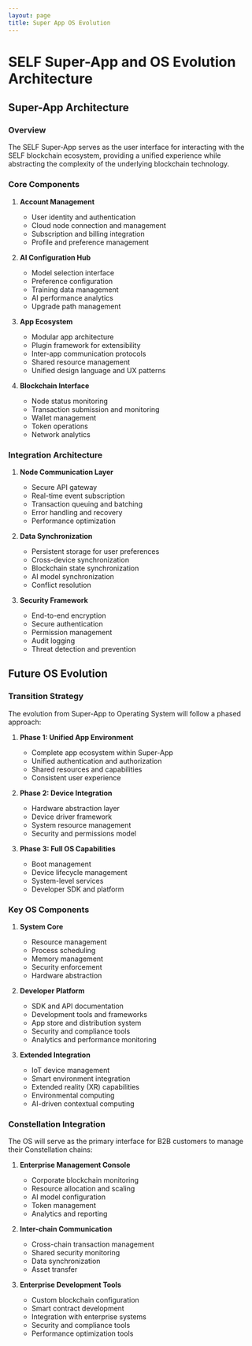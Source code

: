 ```yaml
---
layout: page
title: Super App OS Evolution
---
```


# SELF Super-App and OS Evolution Architecture

## Super-App Architecture

### Overview
The SELF Super-App serves as the user interface for interacting with the SELF blockchain ecosystem, providing a unified experience while abstracting the complexity of the underlying blockchain technology.

### Core Components

1. **Account Management**
   - User identity and authentication
   - Cloud node connection and management
   - Subscription and billing integration
   - Profile and preference management

2. **AI Configuration Hub**
   - Model selection interface
   - Preference configuration
   - Training data management
   - AI performance analytics
   - Upgrade path management

3. **App Ecosystem**
   - Modular app architecture
   - Plugin framework for extensibility
   - Inter-app communication protocols
   - Shared resource management
   - Unified design language and UX patterns

4. **Blockchain Interface**
   - Node status monitoring
   - Transaction submission and monitoring
   - Wallet management
   - Token operations
   - Network analytics

### Integration Architecture

1. **Node Communication Layer**
   - Secure API gateway
   - Real-time event subscription
   - Transaction queuing and batching
   - Error handling and recovery
   - Performance optimization

2. **Data Synchronization**
   - Persistent storage for user preferences
   - Cross-device synchronization
   - Blockchain state synchronization
   - AI model synchronization
   - Conflict resolution

3. **Security Framework**
   - End-to-end encryption
   - Secure authentication
   - Permission management
   - Audit logging
   - Threat detection and prevention

## Future OS Evolution

### Transition Strategy

The evolution from Super-App to Operating System will follow a phased approach:

1. **Phase 1: Unified App Environment**
   - Complete app ecosystem within Super-App
   - Unified authentication and authorization
   - Shared resources and capabilities
   - Consistent user experience

2. **Phase 2: Device Integration**
   - Hardware abstraction layer
   - Device driver framework
   - System resource management
   - Security and permissions model

3. **Phase 3: Full OS Capabilities**
   - Boot management
   - Device lifecycle management
   - System-level services
   - Developer SDK and platform

### Key OS Components

1. **System Core**
   - Resource management
   - Process scheduling
   - Memory management
   - Security enforcement
   - Hardware abstraction

2. **Developer Platform**
   - SDK and API documentation
   - Development tools and frameworks
   - App store and distribution system
   - Security and compliance tools
   - Analytics and performance monitoring

3. **Extended Integration**
   - IoT device management
   - Smart environment integration
   - Extended reality (XR) capabilities
   - Environmental computing
   - AI-driven contextual computing

### Constellation Integration

The OS will serve as the primary interface for B2B customers to manage their Constellation chains:

1. **Enterprise Management Console**
   - Corporate blockchain monitoring
   - Resource allocation and scaling
   - AI model configuration
   - Token management
   - Analytics and reporting

2. **Inter-chain Communication**
   - Cross-chain transaction management
   - Shared security monitoring
   - Data synchronization
   - Asset transfer

3. **Enterprise Development Tools**
   - Custom blockchain configuration
   - Smart contract development
   - Integration with enterprise systems
   - Security and compliance tools
   - Performance optimization tools
